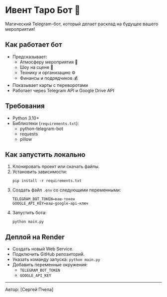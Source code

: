 # Ивент Таро Бот 🎴

Магический Telegram-бот, который делает расклад на будущее вашего мероприятия!

## Как работает бот

- Предсказывает:
  - Атмосферу мероприятия 🥂
  - Шоу на сцене 🎤
  - Технику и организацию ⚙️
  - Финансы и подрядчиков 💰
- Показывает карты с переворотами
- Работает через Telegram API и Google Drive API

## Требования

- Python 3.10+
- Библиотеки (`requirements.txt`):
  - python-telegram-bot
  - requests
  - pillow

## Как запустить локально

1. Клонировать проект или скачать файлы.
2. Установить зависимости:
   ```
   pip install -r requirements.txt
   ```
3. Создать файл `.env` со следующими переменными:
   ```
   TELEGRAM_BOT_TOKEN=ваш-токен
   GOOGLE_API_KEY=ваш-google-api-ключ
   ```
4. Запустить бота:
   ```
   python main.py
   ```

## Деплой на Render

- Создать новый Web Service.
- Подключить GitHub репозиторий.
- Указать команду запуска: `python main.py`
- Добавить переменные окружения:
  - `TELEGRAM_BOT_TOKEN`
  - `GOOGLE_API_KEY`

---

Автор: [Сергей Пчела]

